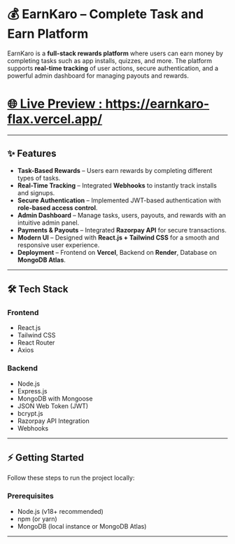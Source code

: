 # 💰 EarnKaro – Complete Task and Earn Platform  

EarnKaro is a **full-stack rewards platform** where users can earn money by completing tasks such as app installs, quizzes, and more. The platform supports **real-time tracking** of user actions, secure authentication, and a powerful admin dashboard for managing payouts and rewards.  

# [🌐 Live Preview : https://earnkaro-flax.vercel.app/ ](https://earnkaro-flax.vercel.app/ )

---

## ✨ Features  

- **Task-Based Rewards** – Users earn rewards by completing different types of tasks.  
- **Real-Time Tracking** – Integrated **Webhooks** to instantly track installs and signups.  
- **Secure Authentication** – Implemented JWT-based authentication with **role-based access control**.  
- **Admin Dashboard** – Manage tasks, users, payouts, and rewards with an intuitive admin panel.  
- **Payments & Payouts** – Integrated **Razorpay API** for secure transactions.  
- **Modern UI** – Designed with **React.js + Tailwind CSS** for a smooth and responsive user experience.  
- **Deployment** – Frontend on **Vercel**, Backend on **Render**, Database on **MongoDB Atlas**.  

---

## 🛠️ Tech Stack  

### Frontend  
- React.js  
- Tailwind CSS  
- React Router  
- Axios  

### Backend  
- Node.js  
- Express.js  
- MongoDB with Mongoose  
- JSON Web Token (JWT)  
- bcrypt.js  
- Razorpay API Integration  
- Webhooks  

---

## ⚡ Getting Started  

Follow these steps to run the project locally:  

### Prerequisites  
- Node.js (v18+ recommended)  
- npm (or yarn)  
- MongoDB (local instance or MongoDB Atlas)  

---


